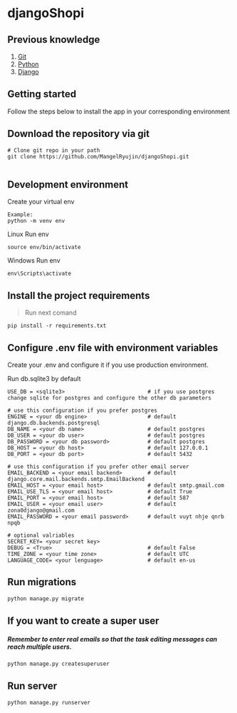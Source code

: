 # djangoShopi

## Previous knowledge
<!-- UL -->
1. [Git](https://github.com/)
2. [Python](https://www.python.org/)
3. [Django](https://www.djangoproject.com/)

## Getting started

Follow the steps below to install the app in your corresponding environment

## Download the repository via git

```
# Clone git repo in your path
git clone https://github.com/MangelRyujin/djangoShopi.git
      
```

## Development environment 

Create your virtual env 

```
Example:
python -m venv env    
```
Linux Run env
```
source env/bin/activate
```

Windows Run env
```
env\Scripts\activate
```


## Install the project requirements

>Run next comand 
```
pip install -r requirements.txt
```

## Configure .env file with environment variables


Create your .env and configure it if you use production environment. 

Run db.sqlite3 by default

```
USE_DB = <sqlite3>                          # if you use postgres change sqlite for postgres and configure the other db parameters

# use this configuration if you prefer postgres
ENGINE = <your db engine>                   # default django.db.backends.postgresql
DB_NAME = <your db name>                    # default postgres
DB_USER = <your db user>                    # default postgres
DB_PASSWORD = <your db password>            # default postgres
DB_HOST = <your db host>                    # default 127.0.0.1
DB_PORT = <your db port>                    # default 5432

# use this configuration if you prefer other email server
EMAIL_BACKEND = <your email backend>        # default django.core.mail.backends.smtp.EmailBackend
EMAIL_HOST = <your email host>              # default smtp.gmail.com
EMAIL_USE_TLS = <your email host>           # default True
EMAIL_PORT = <your email host>              # default 587
EMAIL_USER = <your email user>              # default zona0django@gmail.com
EMAIL_PASSWORD = <your email password>      # default vuyt nhje qnrb npqb

# optional valriables
SECRET_KEY= <your secret key>
DEBUG = <True>                              # default False
TIME_ZONE = <your time zone>                # default UTC
LANGUAGE_CODE= <your lenguage>              # default en-us

```

## Run migrations

```python
python manage.py migrate
```

## If you want to create a super user
##### Remember to enter real emails so that the task editing messages can reach multiple users.

```python
python manage.py createsuperuser
```


## Run server

```python
python manage.py runserver
```